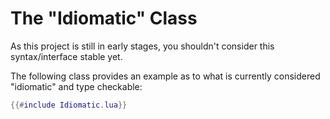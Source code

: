 # The "Idiomatic" Class

As this project is still in early stages, you shouldn't consider this
syntax/interface stable yet.

The following class provides an example as to what is currently considered
"idiomatic" and type checkable:

```lua
{{#include Idiomatic.lua}}
```
